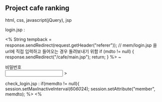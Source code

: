## Project cafe ranking

html, css, javascript(jQuery), jsp



login.jsp :

<%
String tempback = response.sendRedirect(request.getHeader("referer"));
	// mem/login.jsp 을 url에 직접 입력하고 들어오는 경우 돌려보내기 위함 
	if (mdto != null) {
		response.sendRedirect("/cafe/main.jsp");
		return;
	}
%>
~
<div class="form-group row">
					<label for="password" class="col-sm-2 col-form-label">비밀번호</label>
					<div class="col-sm-10">
						<input type="password" class="form-control" id="password"
							name="password">
							<input type="hidden" name="back_url" value=<%=tempback %>>
					</div>
  
  
check_login.jsp : if(memdto != null){
	session.setMaxInactiveInterval(60*60*24);
	session.setAttribute("member", memdto);
	%>
	<script>
	alert('로그인 성공');
	location.href="<%=backURL%>";
	</script>
	<%

